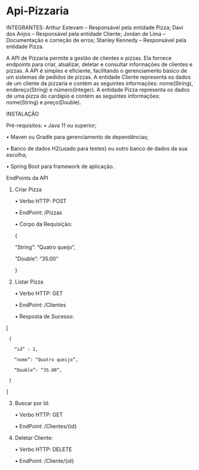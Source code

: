 # Api-Pizzaria

INTEGRANTES:
Arthur Estevam – Responsável pela entidade Pizza;
Davi dos Anjos – Responsável pela entidade Cliente;
Jordan de Lima – Documentação e correção de erros;
Stanley Kennedy – Responsável pela entidade Pizza.


A API de Pizzaria permite a gestão de clientes e pizzas. Ela fornece endpoints para criar, atualizar, deletar e consultar informações de clientes e pizzas. A API é simples e eficiente, facilitando o gerenciamento básico de um sistemas de pedidos de pizzas.
A entidade Cliente representa os dados de um cliente da pizzaria e contém as seguintes informações: nome(String), endereço(String) e número(Integer). A entidade Pizza representa os dados de uma pizza do cardápio e contém as seguintes informações: nome(String) e preço(Double). 

INSTALAÇÃO

Pré-requisitos:
•	Java 11 ou superior;

•	Maven ou Gradle para gerenciamento de dependências;

•	Banco de dados H2(usado para testes) ou outro banco de dados da sua escolha;

•	Spring Boot para framework de aplicação.



EndPoints da API

1.	Criar Pizza
   
      •	Verbo HTTP: POST

      •	EndPoint: /Pizzas

      •	Corpo da Requisição:
   
     {
     
       “String”: “Quatro queijo”,
       
       “Double”: “35.00”
       
     }

2.	Listar Pizza
   
      •	Verbo HTTP: GET
  	
      •	EndPoint: /Clientes
  	
      •	Resposta de Sucesso:


   
   [
   
     {

  	   “id” : 1,
  	
  	   “nome”: “Quatro queijo”,
  	
  	   “Double”: “35.00”,
  	
     }
     
   ]
   
3.	Buscar por Id:
   
      •	Verbo HTTP: GET
   
      •	EndPoint: /Clientes/{id}

5.	Deletar Cliente:
   
      •	Verbo HTTP: DELETE
   
      •	EndPoint: /Cliente/{id}

